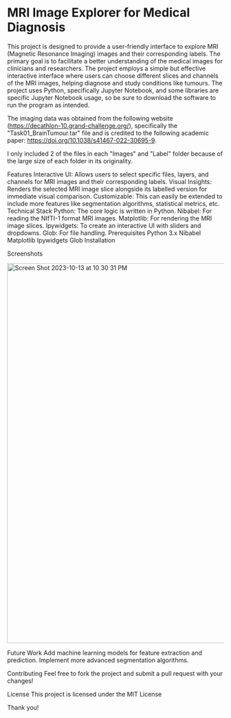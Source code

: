 # MRI Image Explorer for Medical Diagnosis

This project is designed to provide a user-friendly interface to explore MRI (Magnetic Resonance Imaging) images and their corresponding labels. The primary goal is to facilitate a better understanding of the medical images for clinicians and researchers. The project employs a simple but effective interactive interface where users can choose different slices and channels of the MRI images, helping diagnose and study conditions like tumours. The project uses Python, specifically Jupyter Notebook, and some libraries are specific Jupyter Notebook usage, so be sure to download the software to run the program as intended. 

The imaging data was obtained from the following website (https://decathlon-10.grand-challenge.org/), specifically the "Task01_BrainTumour.tar" file and is credited to the following academic paper: https://doi.org/10.1038/s41467-022-30695-9. 

I only included 2 of the files in each "Images" and "Label" folder because of the large size of each folder in its originality. 


Features
Interactive UI: Allows users to select specific files, layers, and channels for MRI images and their corresponding labels.
Visual Insights: Renders the selected MRI image slice alongside its labelled version for immediate visual comparison.
Customizable: This can easily be extended to include more features like segmentation algorithms, statistical metrics, etc.
Technical Stack
Python: The core logic is written in Python.
Nibabel: For reading the NIfTI-1 format MRI images.
Matplotlib: For rendering the MRI image slices.
Ipywidgets: To create an interactive UI with sliders and dropdowns.
Glob: For file handling.
Prerequisites
Python 3.x
Nibabel
Matplotlib
Ipywidgets
Glob
Installation

Screenshots

<img width="882" alt="Screen Shot 2023-10-13 at 10 30 31 PM" src="https://github.com/AshishSara/Visualize-MRI-Data/assets/79825659/e8ea439b-3ac2-4c6a-aed1-d59c69bfc527">


Future Work
Add machine learning models for feature extraction and prediction.
Implement more advanced segmentation algorithms.

Contributing
Feel free to fork the project and submit a pull request with your changes!

License
This project is licensed under the MIT License 



Thank you!
